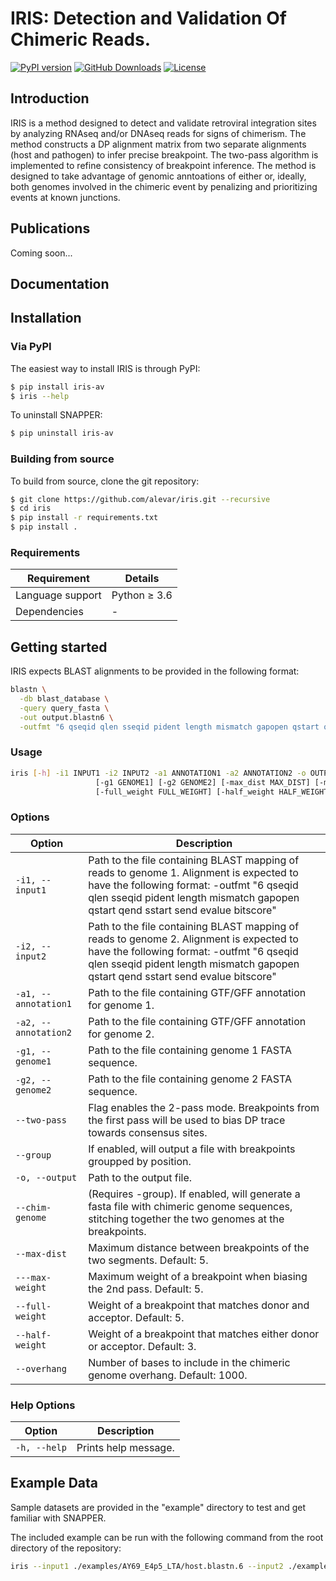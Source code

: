 # IRIS: Detection and Validation Of Chimeric Reads.

[![PyPI version](https://badge.fury.io/py/iris-av.svg)](https://pypi.org/project/iris-av/)
[![GitHub Downloads](https://img.shields.io/github/downloads/alevar/iris/total.svg)](https://github.com/alevar/IRIS/releases/latest)
[![License](https://img.shields.io/badge/License-GPLv3-blue.svg)](https://opensource.org/licenses/GPL-3.0)

## Introduction

IRIS is a method designed to detect and validate retroviral integration sites by analyzing RNAseq and/or DNAseq reads for signs of chimerism. The method constructs a DP alignment matrix
from two separate alignments (host and pathogen) to infer precise breakpoint. The two-pass algorithm is implemented to refine consistency of breakpoint inference.
The method is designed to take advantage of genomic anntoations of either or, ideally, both genomes involved in the chimeric event by penalizing and prioritizing events at known junctions.

## Publications

Coming soon...

## Documentation

## Installation

### Via PyPI

The easiest way to install IRIS is through PyPI:

```bash
$ pip install iris-av
$ iris --help
```

To uninstall SNAPPER:

```bash
$ pip uninstall iris-av
```

### Building from source

To build from source, clone the git repository:

```bash
$ git clone https://github.com/alevar/iris.git --recursive
$ cd iris
$ pip install -r requirements.txt
$ pip install .
```

### Requirements

| Requirement | Details |
| ----------- | ------- |
| Language support | Python ≥ 3.6 |
| Dependencies | - |

## Getting started

IRIS expects BLAST alignments to be provided in the following format:

```bash
blastn \
  -db blast_database \
  -query query_fasta \
  -out output.blastn6 \
  -outfmt "6 qseqid qlen sseqid pident length mismatch gapopen qstart qend sstart send evalue bitscore"
```

### Usage

```bash
iris [-h] -i1 INPUT1 -i2 INPUT2 -a1 ANNOTATION1 -a2 ANNOTATION2 -o OUTPUT [--two_pass] [-g] [--chim-genome]
                   [-g1 GENOME1] [-g2 GENOME2] [-max_dist MAX_DIST] [-max_weight MAX_WEIGHT]
                   [-full_weight FULL_WEIGHT] [-half_weight HALF_WEIGHT] [--overhang OVERHANG]
```

### Options

| Option | Description |
| ------ | ----------- |
| `-i1, --input1` | Path to the file containing BLAST mapping of reads to genome 1. Alignment is expected to have the following format: -outfmt "6 qseqid qlen sseqid pident length mismatch gapopen qstart qend sstart send evalue bitscore" |
| `-i2, --input2` | Path to the file containing BLAST mapping of reads to genome 2. Alignment is expected to have the following format: -outfmt "6 qseqid qlen sseqid pident length mismatch gapopen qstart qend sstart send evalue bitscore" |
| `-a1, --annotation1` | Path to the file containing GTF/GFF annotation for genome 1. |
| `-a2, --annotation2` | Path to the file containing GTF/GFF annotation for genome 2. |
| `-g1, --genome1` | Path to the file containing genome 1 FASTA sequence. |
| `-g2, --genome2` | Path to the file containing genome 2 FASTA sequence. |
| `--two-pass` | Flag enables the 2-pass mode. Breakpoints from the first pass will be used to bias DP trace towards consensus sites. |
| `--group` | If enabled, will output a file with breakpoints groupped by position. |
| `-o, --output` | Path to the output file. |
| `--chim-genome` | (Requires -group). If enabled, will generate a fasta file with chimeric genome sequences, stitching together the two genomes at the breakpoints. |
| `--max-dist` | Maximum distance between breakpoints of the two segments. Default: 5. |
| `---max-weight` | Maximum weight of a breakpoint when biasing the 2nd pass. Default: 5. |
| `--full-weight` | Weight of a breakpoint that matches donor and acceptor. Default: 5. |
| `--half-weight` | Weight of a breakpoint that matches either donor or acceptor. Default: 3. |
| `--overhang` | Number of bases to include in the chimeric genome overhang. Default: 1000. |

### Help Options

| Option | Description |
| ------ | ----------- |
| `-h, --help` | Prints help message. |

## Example Data

Sample datasets are provided in the "example" directory to test and get familiar with SNAPPER.

The included example can be run with the following command from the root directory of the repository:

```bash
iris --input1 ./examples/AY69_E4p5_LTA/host.blastn.6 --input2 ./examples/AY69_E4p5_LTA/path.blastn.6 --annotation1 ./examples/AY69_E4p5_LTA/host.gtf --annotation2 ./examples/csess.1.0.0.known.gtf --output ./examples/AY69_E4p5_LTA/ris --genome1 ./examples/AY69_E4p5_LTA/host.fa --genome2 ./examples/SIV239.fa --chim-genome --two-pass --group
```